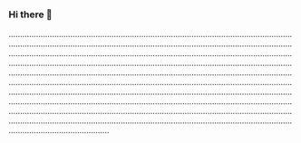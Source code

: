 ### Hi there 👋

....................................................................................................................................................................................................................................................................................................................................................................................................................................................................................................................................................................................................................................................................................................................................................................................................................................................................................................................................................................................................................................................................................................................................................................................................................................................................................................................................